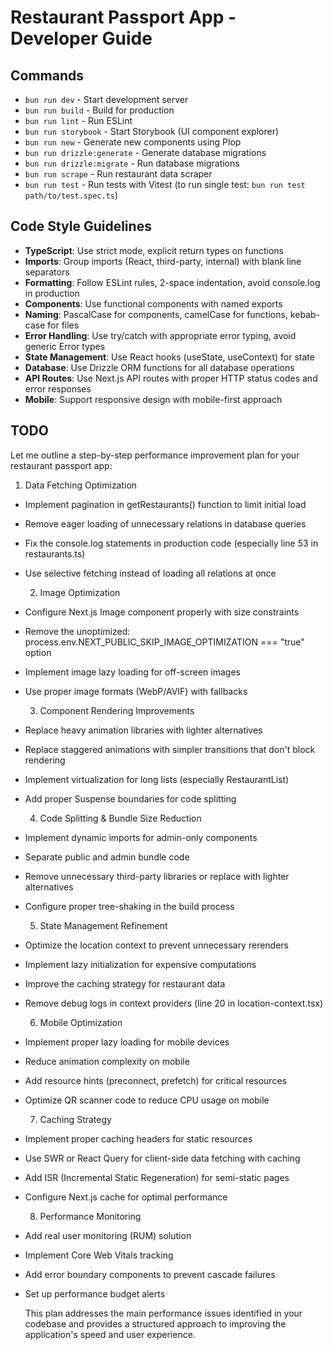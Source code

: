 # Restaurant Passport App - Developer Guide

## Commands

- `bun run dev` - Start development server
- `bun run build` - Build for production
- `bun run lint` - Run ESLint
- `bun run storybook` - Start Storybook (UI component explorer)
- `bun run new` - Generate new components using Plop
- `bun run drizzle:generate` - Generate database migrations
- `bun run drizzle:migrate` - Run database migrations
- `bun run scrape` - Run restaurant data scraper
- `bun run test` - Run tests with Vitest (to run single test: `bun run test path/to/test.spec.ts`)

## Code Style Guidelines

- **TypeScript**: Use strict mode, explicit return types on functions
- **Imports**: Group imports (React, third-party, internal) with blank line separators
- **Formatting**: Follow ESLint rules, 2-space indentation, avoid console.log in production
- **Components**: Use functional components with named exports
- **Naming**: PascalCase for components, camelCase for functions, kebab-case for files
- **Error Handling**: Use try/catch with appropriate error typing, avoid generic Error types
- **State Management**: Use React hooks (useState, useContext) for state
- **Database**: Use Drizzle ORM functions for all database operations
- **API Routes**: Use Next.js API routes with proper HTTP status codes and error responses
- **Mobile**: Support responsive design with mobile-first approach

## TODO

 Let me outline a step-by-step performance improvement plan for your restaurant passport app:

  1. Data Fetching Optimization

- Implement pagination in getRestaurants() function to limit initial load
- Remove eager loading of unnecessary relations in database queries
- Fix the console.log statements in production code (especially line 53 in restaurants.ts)
- Use selective fetching instead of loading all relations at once

  2. Image Optimization

- Configure Next.js Image component properly with size constraints
- Remove the unoptimized: process.env.NEXT_PUBLIC_SKIP_IMAGE_OPTIMIZATION === "true" option
- Implement image lazy loading for off-screen images
- Use proper image formats (WebP/AVIF) with fallbacks

  3. Component Rendering Improvements

- Replace heavy animation libraries with lighter alternatives
- Replace staggered animations with simpler transitions that don't block rendering
- Implement virtualization for long lists (especially RestaurantList)
- Add proper Suspense boundaries for code splitting

  4. Code Splitting & Bundle Size Reduction

- Implement dynamic imports for admin-only components
- Separate public and admin bundle code
- Remove unnecessary third-party libraries or replace with lighter alternatives
- Configure proper tree-shaking in the build process

  5. State Management Refinement

- Optimize the location context to prevent unnecessary rerenders
- Implement lazy initialization for expensive computations
- Improve the caching strategy for restaurant data
- Remove debug logs in context providers (line 20 in location-context.tsx)

  6. Mobile Optimization

- Implement proper lazy loading for mobile devices
- Reduce animation complexity on mobile
- Add resource hints (preconnect, prefetch) for critical resources
- Optimize QR scanner code to reduce CPU usage on mobile

  7. Caching Strategy

- Implement proper caching headers for static resources
- Use SWR or React Query for client-side data fetching with caching
- Add ISR (Incremental Static Regeneration) for semi-static pages
- Configure Next.js cache for optimal performance

  8. Performance Monitoring

- Add real user monitoring (RUM) solution
- Implement Core Web Vitals tracking
- Add error boundary components to prevent cascade failures
- Set up performance budget alerts

  This plan addresses the main performance issues identified in your codebase and provides a structured approach
  to improving the application's speed and user experience.
